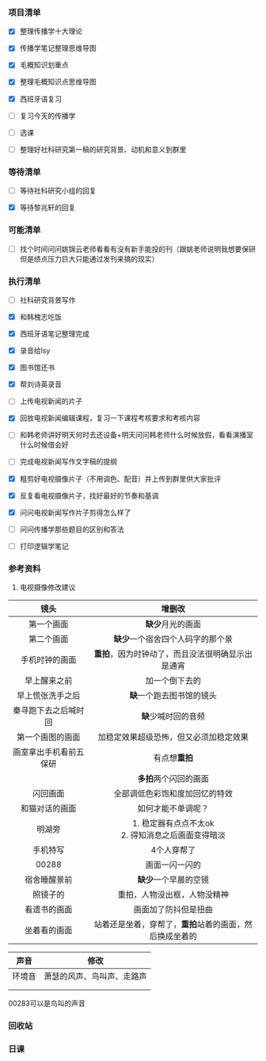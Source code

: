 ### 项目清单

- [x] 整理传播学十大理论

- [x] 传播学笔记整理思维导图

- [x] 毛概知识划重点

- [x] 整理毛概知识点思维导图

- [x] 西班牙语复习

- [ ] 复习今天的传播学

- [ ] 选课

- [ ] 整理好社科研究第一稿的研究背景、动机和意义到群里

  

### 等待清单

- [ ] 等待社科研究小组的回复
- [x] 等待黎兆轩的回复



### 可能清单

- [ ] 找个时间问问姚锦云老师看看有没有新手能投的刊（跟姚老师说明我想要保研但是绩点压力巨大只能通过发刊来搞的现实）



### 执行清单

- [ ] 社科研究背景写作

- [x] 和韩槐志吃饭

- [x] 西班牙语笔记整理完成

- [x] 录音给lsy

- [x] 图书馆还书

- [x] 帮刘诗英录音

- [ ] 上传电视新闻的片子

- [x] 回放电视新闻编辑课程，复习一下课程考核要求和考核内容

- [ ] 和韩老师讲好明天何时去还设备+明天问问韩老师什么时候放假，看看演播室什么时候借会好

- [ ] 完成电视新闻写作文字稿的提纲

- [x] 粗剪好电视摄像片子（不用调色、配音）并上传到群里供大家批评

- [x] 反复看电视摄像片子，找好最好的节奏和基调

- [x] 问问电视新闻写作片子剪得怎么样了

- [ ] 问问传播学那些题目的区别和答法

- [ ] 打印逻辑学笔记

  

### 参考资料

1. 电视摄像修改建议

|          镜头          |                          增删改                          |
| :--------------------: | :------------------------------------------------------: |
|       第一个画面       |                    **缺少**月光的画面                    |
|       第二个画面       |            **缺少**一个宿舍四个人码字的那个景            |
|     手机时钟的画面     |    **重拍**，因为时钟动了，而且没法很明确显示出是通宵    |
|      早上醒来之前      |                      加一个倒下去的                      |
|    早上慌张洗手之后    |                **缺**一个跑去图书馆的镜头                |
|  秦寻跑下去之后喊时回  |                   **缺**少喊时回的音频                   |
|    第一个画图的画面    |          加稳定效果超级恐怖，但又必须加稳定效果          |
| 画室拿出手机看前五保研 |                      有点想**重拍**                      |
|                        |                  **多拍**两个闪回的画面                  |
|        闪回画面        |              全部调低色彩饱和度加回忆的特效              |
|     和猫对话的画面     |                    如何才能不单调呢？                    |
|         明湖旁         | 1. 稳定器有点点不太ok <br />2. 得知消息之后画面变得暗淡  |
|        手机特写        |                       4个人穿帮了                        |
|         00288          |                      画面一闪一闪的                      |
|      宿舍睡醒景前      |                  **缺少**一个早晨的空镜                  |
|        照镜子的        |               重拍，人物没出框，人物没精神               |
|      看遗书的画面      |                   画面加了防抖但是扭曲                   |
|      坐着看的画面      | 站着还是坐着，穿帮了，**重拍**站着的画面，然后换成坐着的 |

|  声音  |            修改            |
| :----: | :------------------------: |
| 环境音 | 萧瑟的风声、鸟叫声、走路声 |
|        |                            |
|        |                            |

00283可以是鸟叫的声音

### 回收站

### 日课

